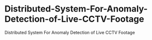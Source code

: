 # Distributed-System-For-Anomaly-Detection-of-Live-CCTV-Footage
Distributed System For Anomaly Detection of Live CCTV Footage
